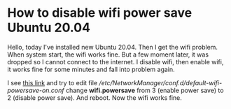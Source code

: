 # How to disable wifi power save Ubuntu 20.04


Hello, today I've installed new Ubuntu 20.04. Then I get the wifi problem. When system start, the wifi works fine. But a few moment later, it was dropped so I cannot connect to the internet. I disable wifi, then enable wifi, it works fine for some minutes and fall into problem again.

<!--more-->

I see [this link](https://unix.stackexchange.com/questions/269661/how-to-turn-off-wireless-power-management-permanently) and try to edit file */etc/NetworkManager/conf.d/default-wifi-powersave-on.conf* change **wifi.powersave** from 3 (enable power save) to 2 (disable power save). And reboot. Now the wifi works fine.
<!--more-->

